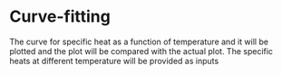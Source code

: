 # Curve-fitting
The curve for specific heat as a function of temperature and it will be plotted and the plot will be compared with the actual plot. The specific heats at different temperature will be provided as inputs
